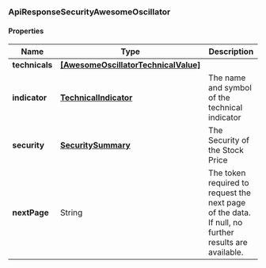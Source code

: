 
[//]: # (CLASS:ApiResponseSecurityAwesomeOscillator)

[//]: # (KIND:object)

### ApiResponseSecurityAwesomeOscillator

#### Properties

[//]: # (START_DEFINITION)

Name | Type | Description
------------ | ------------- | -------------
**technicals** | [**[AwesomeOscillatorTechnicalValue]**](AwesomeOscillatorTechnicalValue.md) |  &nbsp;
**indicator** | [**TechnicalIndicator**](TechnicalIndicator.md) | The name and symbol of the technical indicator &nbsp;
**security** | [**SecuritySummary**](SecuritySummary.md) | The Security of the Stock Price &nbsp;
**nextPage** | String | The token required to request the next page of the data. If null, no further results are available. &nbsp;

[//]: # (END_DEFINITION)


[//]: # (CONTAINED_CLASS:AwesomeOscillatorTechnicalValue)


[//]: # (CONTAINED_CLASS:TechnicalIndicator)


[//]: # (CONTAINED_CLASS:SecuritySummary)





